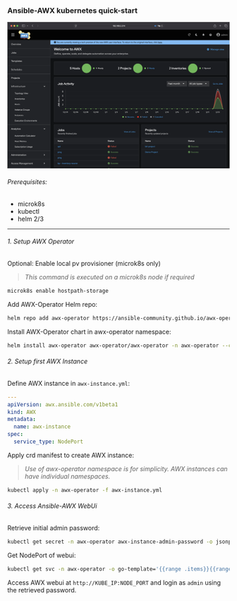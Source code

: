 ### Ansible-AWX kubernetes quick-start
![AWX Login Screen](awx_login.png)

###### Prerequisites:
 - microk8s
 - kubectl
 - helm 2/3
---

###### 1. Setup AWX Operator
Optional: Enable local pv provisioner (microk8s only)
> *This command is executed on a microk8s node if required*
```bash
microk8s enable hostpath-storage
```
Add AWX-Operator Helm repo:

```bash
helm repo add awx-operator https://ansible-community.github.io/awx-operator-helm/
```

Install AWX-Operator chart in awx-operator namespace:

  ```bash
helm install awx-operator awx-operator/awx-operator -n awx-operator --create-namespace
```
###### 2. Setup first AWX Instance
Define AWX instance in ```awx-instance.yml```:

```yaml
---
apiVersion: awx.ansible.com/v1beta1
kind: AWX
metadata:
  name: awx-instance
spec:
  service_type: NodePort
```

Apply crd manifest to create AWX instance:
> *Use of awx-operator namespace is for simplicity. AWX instances can have individual namespaces.*
```bash
kubectl apply -n awx-operator -f awx-instance.yml
```

###### 3. Access Ansible-AWX WebUi

Retrieve initial admin password:

```bash
kubectl get secret -n awx-operator awx-instance-admin-password -o jsonpath="{.data.password}" | base64 --decode ; echo
```

Get NodePort of webui:

```bash
kubectl get svc -n awx-operator -o go-template='{{range .items}}{{range.spec.ports}}{{if .nodePort}}{{.nodePort}}{{"\n"}}{{end}}{{end}}{{end}}'
```

Access AWX webui at ```http://KUBE_IP:NODE_PORT``` and login as ```admin``` using the retrieved password.
